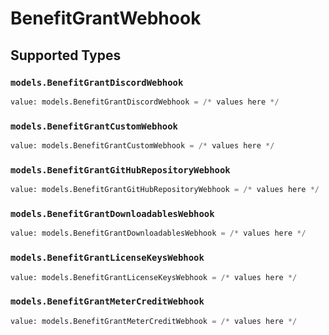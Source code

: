 # BenefitGrantWebhook


## Supported Types

### `models.BenefitGrantDiscordWebhook`

```python
value: models.BenefitGrantDiscordWebhook = /* values here */
```

### `models.BenefitGrantCustomWebhook`

```python
value: models.BenefitGrantCustomWebhook = /* values here */
```

### `models.BenefitGrantGitHubRepositoryWebhook`

```python
value: models.BenefitGrantGitHubRepositoryWebhook = /* values here */
```

### `models.BenefitGrantDownloadablesWebhook`

```python
value: models.BenefitGrantDownloadablesWebhook = /* values here */
```

### `models.BenefitGrantLicenseKeysWebhook`

```python
value: models.BenefitGrantLicenseKeysWebhook = /* values here */
```

### `models.BenefitGrantMeterCreditWebhook`

```python
value: models.BenefitGrantMeterCreditWebhook = /* values here */
```

